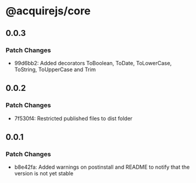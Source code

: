 # @acquirejs/core

## 0.0.3

### Patch Changes

- 99d6bb2: Added decorators ToBoolean, ToDate, ToLowerCase, ToString, ToUpperCase and Trim

## 0.0.2

### Patch Changes

- 7f530f4: Restricted published files to dist folder

## 0.0.1

### Patch Changes

- b8e42fa: Added warnings on postinstall and README to notify that the version is not yet stable
